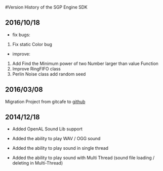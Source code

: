 #Version History of the SGP Engine SDK

 2016/10/18
 ------
 * fix bugs:
1. Fix static Color bug
 * improve: 
1. Add Find the Minimum power of two Number larger than value Function
2. Improve RingFIFO class
3. Perlin Noise class add random seed

2016/03/08
------
Migration Project from gitcafe to [github](https://github.com/phoenixzz/SGPEngine)

2014/12/18
------
- Added OpenAL Sound Lib support

- Added the ability to play WAV / OGG sound
- Added the ability to play sound in single thread
- Added the ability to play sound with Multi Thread (sound file loading / deleting in Multi-Thread)

